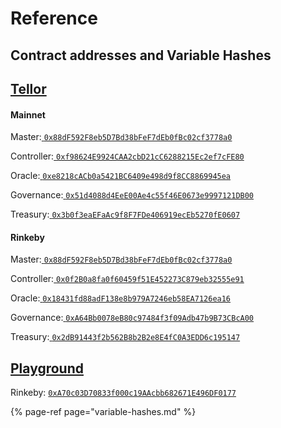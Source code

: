 # Reference

## Contract addresses and Variable Hashes

## [Tellor](https://github.com/tellor-io/tellorX)

#### Mainnet

Master:[ `0x88dF592F8eb5D7Bd38bFeF7dEb0fBc02cf3778a0`](https://etherscan.io/address/0x88dF592F8eb5D7Bd38bFeF7dEb0fBc02cf3778a0)

Controller:[ `0xf98624E9924CAA2cbD21cC6288215Ec2ef7cFE80`](https://etherscan.io/address/0xf98624E9924CAA2cbD21cC6288215Ec2ef7cFE80)

Oracle:[ `0xe8218cACb0a5421BC6409e498d9f8CC8869945ea`](https://etherscan.io/address/0xe8218cACb0a5421BC6409e498d9f8CC8869945ea)

Governance:[ `0x51d4088d4EeE00Ae4c55f46E0673e9997121DB00`](https://etherscan.io/address/0x51d4088d4EeE00Ae4c55f46E0673e9997121DB00)

Treasury:[ `0x3b0f3eaEFaAc9f8F7FDe406919ecEb5270fE0607`](https://etherscan.io/address/0x3b0f3eaEFaAc9f8F7FDe406919ecEb5270fE0607)

#### Rinkeby

Master:[ `0x88dF592F8eb5D7Bd38bFeF7dEb0fBc02cf3778a0`](https://rinkeby.etherscan.io/address/0x88dF592F8eb5D7Bd38bFeF7dEb0fBc02cf3778a0)

Controller:[ `0x0f2B0a8fa0f60459f51E452273C879eb32555e91`](https://rinkeby.etherscan.io/address/0x0f2B0a8fa0f60459f51E452273C879eb32555e91)

Oracle:[ `0x18431fd88adF138e8b979A7246eb58EA7126ea16`](https://rinkeby.etherscan.io/address/0x18431fd88adF138e8b979A7246eb58EA7126ea16)

Governance:[ `0xA64Bb0078eB80c97484f3f09Adb47b9B73CBcA00`](https://rinkeby.etherscan.io/address/0xA64Bb0078eB80c97484f3f09Adb47b9B73CBcA00)

Treasury:[ `0x2dB91443f2b562B8b2B2e8E4fC0A3EDD6c195147`](https://rinkeby.etherscan.io/address/0x2dB91443f2b562B8b2B2e8E4fC0A3EDD6c195147)


## [Playground](https://github.com/tellor-io/TellorPlayground)

Rinkeby: [`0xA70c03D70833f000c19AAcbb682671E496DF0177`](https://rinkeby.etherscan.io/address/0xA70c03D70833f000c19AAcbb682671E496DF0177#code)



{% page-ref page="variable-hashes.md" %}
